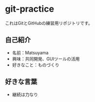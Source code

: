 # git-practice

これはGitとGitHubの練習用リポジトリです。

## 自己紹介

- 名前：Matsuyama
- 興味：共同開発、GUIツールの活用
- 好きなこと：ものづくり

## 好きな言葉

- 継続は力なり